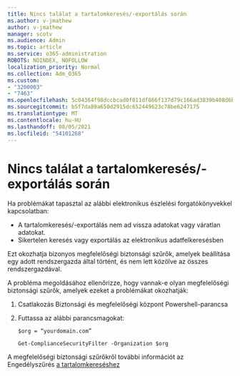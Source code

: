 ```yaml
---
title: Nincs találat a tartalomkeresés/-exportálás során
ms.author: v-jmathew
author: v-jmathew
manager: scotv
ms.audience: Admin
ms.topic: article
ms.service: o365-administration
ROBOTS: NOINDEX, NOFOLLOW
localization_priority: Normal
ms.collection: Adm_O365
ms.custom:
- "3200003"
- "7463"
ms.openlocfilehash: 5c04364f98dccbcad0f011df866f137d79c166ad3839b408d6be447d50a87ac3
ms.sourcegitcommit: b5f7da89a650d2915dc652449623c78be6247175
ms.translationtype: MT
ms.contentlocale: hu-HU
ms.lasthandoff: 08/05/2021
ms.locfileid: "54101268"
---
```

# <a name="no-results-returned-during-content-searchexport"></a>Nincs találat a tartalomkeresés/-exportálás során

Ha problémákat tapasztal az alábbi elektronikus észlelési forgatókönyvekkel kapcsolatban:

- A tartalomkeresés/-exportálás nem ad vissza adatokat vagy váratlan adatokat.
- Sikertelen keresés vagy exportálás az elektronikus adatfelkeresésben

Ezt okozhatja bizonyos megfelelőségi biztonsági szűrők, amelyek beállítása egy adott rendszergazda által történt, és nem lett közölve az összes rendszergazdával.

A probléma megoldásához ellenőrizze, hogy vannak-e olyan megfelelőségi biztonsági szűrők, amelyek ezeket a problémákat okozhatják:

1. Csatlakozás Biztonsági és megfelelőségi központ Powershell-parancsa
2. Futtassa az alábbi parancsmagokat:

    `$org = “yourdomain.com”`

    `Get-ComplianceSecurityFilter -Organization $org`

A megfelelőségi biztonsági szűrőkről további információt az Engedélyszűrés [a tartalomkereséshez](https://docs.microsoft.com/microsoft-365/compliance/permissions-filtering-for-content-search)

